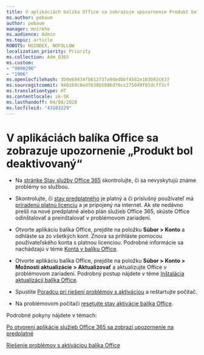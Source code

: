 ```yaml
---
title: V aplikáciách balíka Office sa zobrazuje upozornenie Produkt bol deaktivovaný
ms.author: pebaum
author: pebaum
manager: mnirkhe
ms.audience: Admin
ms.topic: article
ROBOTS: NOINDEX, NOFOLLOW
localization_priority: Priority
ms.collection: Adm_O365
ms.custom:
- "9000296"
- "1906"
ms.openlocfilehash: 3b0e69434fb612737a9dedbbf4582e103b92c637
ms.sourcegitcommit: 940169c0edf638b5086d70cc275049f01dcff3cf
ms.translationtype: HT
ms.contentlocale: sk-SK
ms.lasthandoff: 04/08/2020
ms.locfileid: "43183229"
---
```

# <a name="product-deactivated-notice-in-office-apps"></a>V aplikáciách balíka Office sa zobrazuje upozornenie „Produkt bol deaktivovaný“

- Na [stránke Stav služby Office 365](https://docs.microsoft.com/office365/enterprise/view-service-health) skontrolujte, či sa nevyskytujú známe problémy so službou.

- Skontrolujte, či [stav predplatného](https://support.office.com/article/unlicensed-product-and-activation-errors-in-office-0d23d3c0-c19c-4b2f-9845-5344fedc4380#bkmk_checksubscription) je platný a či príslušný používateľ má [priradenú platnú licenciu](https://support.office.com/article/997596B5-4173-4627-B915-36ABAC6786DC?wt.mc_id=Alchemy_ClientDIA) a je pripojený na internet. Ak ste nedávno prešli na nové predplatné alebo plán služieb Office 365, skúste Office odinštalovať a preinštalovať v problémovom zariadení.

- Otvorte aplikáciu balíka Office, prejdite na položku **Súbor > Konto** a odhláste sa zo všetkých kont. Znova sa prihláste pomocou používateľského konta s platnou licenciou. Podrobné informácie sa nachádzajú v téme [Kontá v balíku Office](https://support.office.com/article/accounts-in-office-628ea040-f265-49de-b986-be09c3ebf8a9?ui=en-US&rs=en-GB&ad=GB).

- Otvorte aplikáciu balíka Office, prejdite na položku **Súbor > Konto > Možnosti aktualizácie > Aktualizovať** a aktualizujte Office v problémovom zariadení. Podrobný postup nájdete v téme [Inštalácia aktualizácií balíka Office](https://support.office.com/article/install-office-updates-2ab296f3-7f03-43a2-8e50-46de917611c5).

- Spustite [Poradcu pri riešení problémov s aktiváciou](https://aka.ms/SARA-OfficeActivation-Alchemy) a reštartujte počítač.

- Na problémovom počítači [resetujte stav aktivácie balíka Office](https://techcommunity.microsoft.com/t5/Office-365-ProPlus/Reset-Office-365-ProPlus-activation-state/td-p/331632).

Podrobné pokyny nájdete v témach: 

[Po otvorení aplikácie služieb Office 365 sa zobrazí upozornenie na predplatné](https://support.office.com/article/a-subscription-notice-appears-when-i-open-an-office-365-application-4cabe32c-f594-4c0e-9191-3d3ade10cceb)

[Riešenie problémov s aktiváciou balíka Office](https://support.office.com/article/unlicensed-product-and-activation-errors-in-office-0d23d3c0-c19c-4b2f-9845-5344fedc4380)
